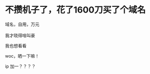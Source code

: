 # 不攒机子了，花了1600刀买了个域名


域名，自用，万元<br />
<br />
我才晓得啥叫豪<img src="static/image/smiley/default/lol.gif" smilieid="12" border="0" alt="" />

<img src="static/image/smiley/default/shocked.gif" smilieid="6" border="0" alt="" />我也想看看

woc，晒一下嘛！

ip 加一？？？？
